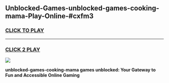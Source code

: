 
## Unblocked-Games-unblocked-games-cooking-mama-Play-Online-#cxfm3
<h3>
<a href="https://premium.freeplayer.one?title=unblocked-games-cooking-mama&ref=27F">CLICK TO PLAY</a></h3>
<hr>

<h3>
<a href="https://premium.freeplayer.one?title=unblocked-games-cooking-mama&ref=27F">CLICK 2 PLAY</a>
  
</h3>

<a href="https://premium.freeplayer.one?title=unblocked-games-cooking-mama&ref=27F"><img src="https://clearcache.store/games.png"></a>


**unblocked-games-cooking-mama games unblocked: Your Gateway to Fun and Accessible Online Gaming**
